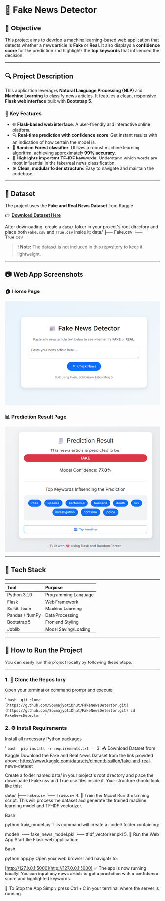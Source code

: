 # 📰 Fake News Detector

## 🧠 Objective

This project aims to develop a machine learning-based web application that detects whether a news article is **Fake** or **Real**. It also displays a **confidence score** for the prediction and highlights the **top keywords** that influenced the decision.

---

## 🔍 Project Description

This application leverages **Natural Language Processing (NLP)** and **Machine Learning** to classify news articles. It features a clean, responsive **Flask web interface** built with **Bootstrap 5**.

### 📌 Key Features

* 🌐 **Flask-based web interface**: A user-friendly and interactive online platform.
* 🔍 **Real-time prediction with confidence score**: Get instant results with an indication of how certain the model is.
* 🧠 **Random Forest classifier**: Utilizes a robust machine learning algorithm, achieving approximately **99% accuracy**.
* 🧾 **Highlights important TF-IDF keywords**: Understand which words are most influential in the fake/real news classification.
* ⚙️ **Clean, modular folder structure**: Easy to navigate and maintain the codebase.

---

## 📂 Dataset

The project uses the **Fake and Real News Dataset** from Kaggle.

👉 [**Download Dataset Here**](https://www.kaggle.com/datasets/clmentbisaillon/fake-and-real-news-dataset)

After downloading, create a `data/` folder in your project's root directory and place both `Fake.csv` and `True.csv` inside it:
data/
├── Fake.csv
└── True.csv

> ❗ **Note:** The dataset is not included in this repository to keep it lightweight.

---

## 📷 Web App Screenshots

### 🏠 Home Page

![Home](screenshots/home.png)

### 📊 Prediction Result Page

![Result](screenshots/result.png)

---

## 🧰 Tech Stack

---

| Tool           | Purpose               |
| :------------- | :-------------------- |
| Python 3.10    | Programming Language  |
| Flask          | Web Framework         |
| Scikit-learn   | Machine Learning      |
| Pandas / NumPy | Data Processing       |
| Bootstrap 5    | Frontend Styling      |
| Joblib         | Model Saving/Loading  |

---

## 🚀 How to Run the Project

You can easily run this project locally by following these steps:

---

### 1. 📁 Clone the Repository

Open your terminal or command prompt and execute:

' ```bash 
git clone [https://github.com/SoumajyotiDhut/FakeNewsDetector.git](https://github.com/SoumajyotiDhut/FakeNewsDetector.git)
cd FakeNewsDetector 
 ` ``` 
### 2. ⚙️ Install Requirements
Install all necessary Python packages:

 ' ```bash 
pip install -r requirements.txt
 ` ``` 
3. 📥 Download Dataset from Kaggle
Download the Fake and Real News Dataset from the link provided above: https://www.kaggle.com/datasets/clmentbisaillon/fake-and-real-news-dataset

Create a folder named data/ in your project's root directory and place the downloaded Fake.csv and True.csv files inside it. Your structure should look like this:

data/
├── Fake.csv
└── True.csv
4. 🧠 Train the Model
Run the training script. This will process the dataset and generate the trained machine learning model and TF-IDF vectorizer.

Bash

python train_model.py
This command will create a model/ folder containing:

model/
├── fake_news_model.pkl
└── tfidf_vectorizer.pkl
5. 🚀 Run the Web App
Start the Flask web application:

Bash

python app.py
Open your web browser and navigate to:

[http://127.0.0.1:5000](http://127.0.0.1:5000)
✅ The app is now running locally! You can input any news article to get a prediction with a confidence score and highlighted keywords.

🛑 To Stop the App
Simply press Ctrl + C in your terminal where the server is running.
